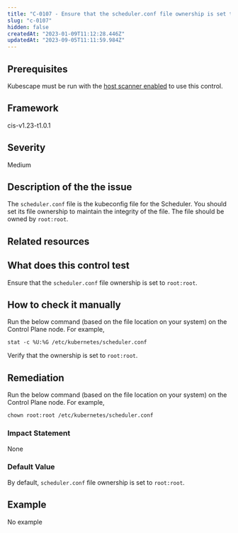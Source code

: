```yaml
---
title: "C-0107 - Ensure that the scheduler.conf file ownership is set to root:root"
slug: "c-0107"
hidden: false
createdAt: "2023-01-09T11:12:28.446Z"
updatedAt: "2023-09-05T11:11:59.984Z"
---
```

## Prerequisites
Kubescape must be run with the [host scanner enabled](../scanning.md#the-host-scanner) to use this control.
## Framework
cis-v1.23-t1.0.1
## Severity
Medium
## Description of the the issue
The `scheduler.conf` file is the kubeconfig file for the Scheduler. You should set its file ownership to maintain the integrity of the file. The file should be owned by `root:root`.
## Related resources

## What does this control test
Ensure that the `scheduler.conf` file ownership is set to `root:root`.
## How to check it manually
Run the below command (based on the file location on your system) on the Control Plane node. For example,

 
```
stat -c %U:%G /etc/kubernetes/scheduler.conf

```
 Verify that the ownership is set to `root:root`.
## Remediation
Run the below command (based on the file location on your system) on the Control Plane node. For example,

 
```
chown root:root /etc/kubernetes/scheduler.conf

```
### Impact Statement
None
### Default Value
By default, `scheduler.conf` file ownership is set to `root:root`.
## Example
No example